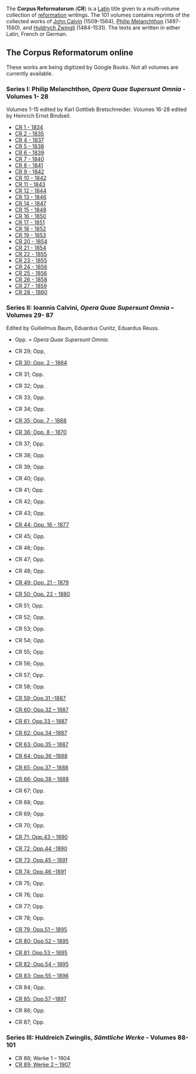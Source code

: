 The **Corpus Reformatorum** (**CR**) is a [Latin](Latin "Latin")
title given to a multi-volume collection of
[reformation](Reformation "Reformation") writings. The 101 volumes
contains reprints of the collected works of
[John Calvin](John_Calvin "John Calvin") (1509-1564),
[Philip Melanchthon](Philip_Melanchthon "Philip Melanchthon")
(1497-1560), and
[Huldrych Zwingli](Huldrych_Zwingli "Huldrych Zwingli")
(1484-1531). The texts are written in either Latin, French or
German.

## The Corpus Reformatorum online

These works are being digitized by Google Books. Not all volumes
are currently available.

### Series I: Philip Melanchthon, *Opera Quae Supersunt Omnia* - Volumes 1- 28

Volumes 1-15 edited by Karl Gottlieb Bretschneider. Volumes 16-28
edited by Heinrich Ernst Bindseil.

-   [CR 1 - 1834](http://books.google.com/books?vid=0hk4OcAH9bSs4-rvJI8&id=7A4RAAAAIAAJ&pg=PP12&dq=bretschneider+%22reformatorum%22)
-   [CR 2 - 1835](http://books.google.com/books?vid=0_4IwwuMBvqRsVbzJGH&id=bRARAAAAIAAJ&pg=RA3-PA15&lpg=RA3-PA15&dq=%22corpus+reformatorum%22#PPP14,M1)
-   [CR 4 - 1837](http://books.google.com/books?vid=0Nk01EG-OTPT95Zn_Y2&id=QQ8RAAAAIAAJ&pg=PA1&lpg=PA1&dq=%22corpus+reformatorum%22#PPP14,M1)
-   [CR 5 - 1838](http://books.google.com/books?vid=0phxEVDHHZeuKbMv1SN&id=mBARAAAAIAAJ&pg=PA1&lpg=PA1&dq=%22corpus+reformatorum%22#PPP14,M1)
-   [CR 6 - 1839](http://books.google.com/books?vid=0c_ksWNhIY2VPEZrXRS&id=WBMRAAAAIAAJ&pg=RA1-PA1&lpg=RA1-PA1&dq=%22corpus+reformatorum%22#PPP14,M1)
-   [CR 7 - 1840](http://books.google.com/books?vid=0OYLDR1NTcDDtMN2Jpa&id=NBERAAAAIAAJ&pg=RA3-PA1&lpg=RA3-PA1&dq=%22corpus+reformatorum%22#PPP24,M1)
-   [CR 8 - 1841](http://books.google.com/books?vid=0K_bhJ90CZB99tyEqVT&id=VBMRAAAAIAAJ&pg=PA1&lpg=PA1&dq=corpus+reformatorum#PPP9,M1)
-   [CR 9 - 1842](http://books.google.com/books?vid=0jOhX7yggJh7pVTBXW-&id=qBERAAAAIAAJ&pg=RA4-PA1&lpg=RA4-PA1&dq=%22corpus+reformatorum%22#PRA1-PP12,M1)
-   [CR 10 - 1842](http://books.google.com/books?vid=0_QKqvgVR5r2vemmve2&id=GBERAAAAIAAJ&pg=RA2-PA1&lpg=RA2-PA1&dq=%22corpus+reformatorum%22#PPP14,M1)
-   [CR 11 - 1843](http://books.google.com/books?vid=0F5k3gHLKHbo8_AlZZR&id=-BARAAAAIAAJ&pg=RA1-PA1&lpg=RA1-PA1&dq=%22corpus+reformatorum%22#PRA1-PA1,M1)
-   [CR 12 - 1844](http://books.google.com/books?vid=0WtquX6D_LovEwC_1He&id=VRERAAAAIAAJ&pg=RA2-PA11&lpg=RA2-PA11&dq=%22corpus+reformatorum%22#PRA1-PP10,M1)
-   [CR 13 - 1846](http://books.google.com/books?vid=09i71_9U-wewWFWckaI&id=gBERAAAAIAAJ&pg=RA2-PA1&lpg=RA2-PA1&dq=%22corpus+reformatorum%22#PPP12,M1)
-   [CR 14 - 1847](http://books.google.com/books?vid=0vTwaaLMNCIL3513ROA&id=GxMRAAAAIAAJ&pg=RA3-PA588&lpg=RA3-PA588&dq=%22corpus+reformatorum%22#PRA1-PA1,M1)
-   [CR 15 - 1848](http://books.google.com/books?vid=09KZRbi_h8m9Pqvf9PW&id=LRMRAAAAIAAJ&pg=RA2-PA1&lpg=RA2-PA1&dq=%22corpus+reformatorum%22#PPA2,M1)
-   [CR 16 - 1850](http://books.google.com/books?vid=0QZ9-Mk3eUqUoB7hCDf&id=Wf0QAAAAIAAJ&pg=RA2-PA1&lpg=RA2-PA1&dq=%22corpus+reformatorum%22#PRA1-PP12,M1)
-   [CR 17 - 1851](http://books.google.com/books?vid=0sjFCdmbNbprqeKifAc&id=zRARAAAAIAAJ&pg=RA4-PA14&lpg=RA4-PA14&dq=%22corpus+reformatorum%22#PRA2-PA1,M1)
-   [CR 18 - 1852](http://books.google.com/books?vid=0ALs4rNxohYj6msGlIo&id=ExIRAAAAIAAJ&pg=RA1-PA2&lpg=RA1-PA2&dq=%22corpus+reformatorum%22)
-   [CR 19 - 1853](http://books.google.com/books?vid=OCLC00224660&id=1UUMAAAAIAAJ&pg=RA3-PA8-IA1&lpg=RA3-PA8-IA1&dq=%22Heinrich+Ernst+Bindseil,%22#PPP10,M1)
-   [CR 20 - 1854](http://books.google.com/books?vid=0wV_87lVx-EiQUSK65J&id=fRERAAAAIAAJ&pg=RA8-PA747&lpg=RA8-PA747&dq=%22corpus+reformatorum%22#PPP14,M1)
-   [CR 21 - 1854](http://books.google.com/books?vid=0jGin231NHUq-i_VOcy&id=_BERAAAAIAAJ&pg=RA3-PA300&lpg=RA3-PA300&dq=%22corpus+reformatorum%22#PPA1,M1)
-   [CR 22 - 1855](http://books.google.com/books?vid=0IawFo0f69SQil4Pnde&id=cxIRAAAAIAAJ&pg=RA7-PA710&lpg=RA7-PA710&dq=%22corpus+reformatorum%22#PRA1-PA1,M1)
-   [CR 23 - 1855](http://books.google.com/books?vid=0NNqRErciLnyOY9q6OF&id=SxIRAAAAIAAJ&pg=RA17-PA737&lpg=RA17-PA737&dq=%22corpus+reformatorum%22#PPP18,M1)
-   [CR 24 - 1856](http://books.google.com/books?vid=0jjpxx2oF8ePfQepuum&id=0xIRAAAAIAAJ&pg=RA2-PR25&lpg=RA2-PR25&dq=%22corpus+reformatorum%22#PPP18,M1)
-   [CR 25 - 1856](http://books.google.com/books?vid=0cwi72V1r5Jh1_hD3Lj&id=shERAAAAIAAJ&pg=RA2-PA1&lpg=RA2-PA1&dq=%22corpus+reformatorum%22)
-   [CR 26 - 1858](http://books.google.com/books?vid=0XdOoaLVLEJUizZi3aK&id=zxERAAAAIAAJ&pg=RA4-PR18&lpg=RA4-PR18&dq=%22corpus+reformatorum%22#PRA2-PP14,M1)
-   [CR 27 - 1859](http://books.google.com/books?vid=0nbn5WR3tCyGwNEws-A&id=lBIRAAAAIAAJ&pg=RA3-PR13&lpg=RA3-PR13&dq=%22corpus+reformatorum%22#PRA1-PA1,M1)
-   [CR 28 - 1860](http://books.google.com/books?id=ZiYBAAAAQAAJ)

### Series II: Ioannis Calvini, *Opera Quae Supersunt Omnia* – Volumes 29- 87

Edited by Guilielmus Baum, Eduardus Cunitz, Eduardus Reuss.

-   Opp. = *Opera Quae Supersunt Omnia.*

-   CR 29; Opp,
-   [CR 30; Opp. 2 - 1864](http://books.google.com/books?vid=OCLC04938920&id=jSkMAAAAIAAJ&pg=RA6-PA918&lpg=RA6-PA918&dq=cyri+episcopi#PPP5,M1)
-   CR 31; Opp.
-   CR 32; Opp.
-   CR 33; Opp.
-   CR 34; Opp.
-   [CR 35; Opp. 7 - 1868](http://books.google.com/books?id=qSYBAAAAQAAJ&pg=RA39-PA1&dq=%22de+scandalis+quibus+hodie%22&lr=#PRA1-PP10,M1)
-   [CR 36; Opp. 8 - 1870](http://books.google.com/books?id=KeQFAAAAQAAJ&pg=RA2-PA826&dq=calvin+%22misericordia+misericordia%22&lr=&as_brr=1#PPR3,M1)
-   CR 37; Opp.
-   CR 38; Opp.
-   CR 39; Opp.
-   CR 40; Opp.
-   CR 41; Opp.
-   CR 42; Opp.
-   CR 43; Opp.
-   [CR 44; Opp. 16 - 1877](http://books.google.com/books?id=0uQFAAAAQAAJ&pg=PA264&dq=%22canis+rabidus%22+calvin&lr=&as_brr=0#PPP7,M1)
-   CR 45; Opp.
-   CR 46; Opp.
-   CR 47; Opp.
-   CR 48; Opp.
-   [CR 49; Opp. 21 - 1879](http://books.google.com/books?vid=OCLC04938920&id=SSkMAAAAIAAJ&pg=RA3-PA152&lpg=RA3-PA152&dq=irenaei+opera#PPP5,M1)
-   [CR 50; Opp. 22 - 1880](http://books.google.com/books?id=SSkMAAAAIAAJ&pg=PA822&dq=%22volumen+L%22+%22ioannis+calvini%22)
-   CR 51; Opp.
-   CR 52; Opp.
-   CR 53; Opp.
-   CR 54; Opp.
-   CR 55; Opp.
-   CR 56; Opp.
-   CR 57; Opp.
-   CR 58; Opp.
-   [CR 59; Opp.31 –1887](http://books.google.com/books?id=1BARAAAAIAAJ&pg=PA1&dq=%22corpus+reformatorum%22+%22volumen+XXXI&as_brr=1)
-   [CR 60; Opp.32 – 1887](http://books.google.com/books?id=BCoMAAAAIAAJ&pg=RA1-PA2&dq=%22volumen+XXXII%22+%22ioannis+calvini%22#PRA1-PA2,M1)
-   [CR 61; Opp.33 – 1887](http://books.google.com/books?id=hyoMAAAAIAAJ&pg=PA6&dq=%22corpus+reformatorum%22+%22volumen+XXXIII&as_brr=1)
-   [CR 62; Opp.34 –1887](http://books.google.com/books?id=hyoMAAAAIAAJ&pg=PT249&dq=%22corpus+reformatorum%22+%22volumen+XXXIV&as_brr=1)
-   [CR 63; Opp.35 – 1887](http://books.google.com/books?vid=0TPz4ghBzXrIUBvbZnW7Zkm&id=YCoMAAAAIAAJ&pg=RA8-PA2&lpg=RA8-PA2&dq=%22in+isaiam&as_brr=1#PPP5,M1)
-   [CR 64; Opp.36 –1888](http://books.google.com/books?id=YCoMAAAAIAAJ&pg=PA688&dq=%22corpus+reformatorum%22+%22volumen+XXXVI)
-   [CR 65; Opp.37 – 1888](http://books.google.com/books?id=RARAAAAIAAJ&pg=PP9&dq=%22corpus+reformatorum%22+%22volumen+XXXVII)
-   [CR 66; Opp.38 – 1888](http://books.google.com/books?id=HBERAAAAIAAJ&pg=PP7&dq=%22corpus+reformatorum%22+%22volumen+XXXVIII#PPP9,M1)
-   CR 67; Opp.
-   CR 68; Opp.
-   CR 69; Opp.
-   CR 70; Opp.
-   [CR 71; Opp.43 – 1890](http://books.google.com/books?id=tSoMAAAAIAAJ&pg=PA4&dq=%22volumen+XLIII%22+%22ioannis+calvini%22)
-   [CR 72; Opp.44 -1890](http://books.google.com/books?id=tSoMAAAAIAAJ&pg=PA592&dq=%22corpus+reformatorum%22+%22volumen+XLIV)
-   [CR 73; Opp.45 – 1891](http://books.google.com/books?id=KC4MAAAAIAAJ&pg=PP5&dq=%22volumen+XL%22+%22ioannis+calvini%22)
-   [CR 74; Opp.46 –1891](http://books.google.com/books?id=KC4MAAAAIAAJ&pg=PA830&dq=%22volumen+XLVI%22+%22ioannis+calvini%22#PPA831,M1)
-   CR 75; Opp.
-   CR 76; Opp.
-   CR 77; Opp.
-   CR 78; Opp.
-   [CR 79; Opp.51 – 1895](http://books.google.com/books?id=8y0MAAAAIAAJ&pg=PA3-IA1&dq=%22volumen+LI%22+%22ioannis+calvini%22#PPP5,M1)
-   [CR 80; Opp.52 – 1895](http://books.google.com/books?id=8y0MAAAAIAAJ&pg=PA862&dq=%22volumen+LII%22+%22ioannis+calvini%22#PRA1-PA863,M1)
-   [CR 81; Opp.53 – 1895](http://books.google.com/books?id=rTIMAAAAIAAJ&pg=PR4&dq=%22volumen+LIII%22+%22ioannis+calvini%22)
-   [CR 82; Opp.54 – 1895](http://books.google.com/books?id=rTIMAAAAIAAJ&pg=RA3-PR1&dq=%22volumen+LIV%22+%22ioannis+calvini%22)
-   [CR 83; Opp.55 – 1896](http://books.google.com/books?vid=OCLC04938920&id=rDIMAAAAIAAJ&pg=RA5-PA68&lpg=RA5-PA68&dq=novatiani#PPA1536,M1)
-   CR 84; Opp.
-   [CR 85; Opp.57 –1897](http://books.google.com/books?id=MRERAAAAIAAJ&pg=PP9&dq=%22volumen+LVII%22+%22ioannis+calvini%22)
-   CR 86; Opp.
-   CR 87; Opp.

### Series III: Huldreich Zwinglis, *Sämtliche Werke* - Volumes 88-101

-   CR 88; Werke 1 – 1904
-   [CR 89; Werke 2 – 1907](http://books.google.com/books?id=DSK-9IOx-1QC&pg=PA400-IA3&dq=zwingli++reformatorum&lr=&as_brr=1)